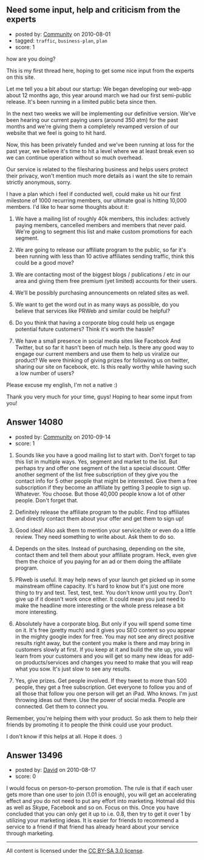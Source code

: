 ## Need some input, help and criticism from the experts

- posted by: [Community](https://stackexchange.com/users/-1/-1-community) on 2010-08-01
- tagged: `traffic`, `business-plan`, `plan`
- score: 1

how are you doing?

This is my first thread here, hoping to get some nice input from the experts on this site.

Let me tell you a bit about our startup:
We began developing our web-app about 12 months ago, this year around march we had our first semi-public release. It's been running in a limited public beta since then.

In the next two weeks we will be implementing our definitive version. We've been hearing our current paying users (around 350 atm) for the past months and we're giving them a completely revamped version of our website that we feel is going to hit hard.

Now, this has been privately funded and we've been running at loss for the past year, we believe it's time to hit a level where we at least break even so we can continue operation without so much overhead.

Our service is related to the filesharing business and helps users protect their privacy, won't mention much more details as i want the site to remain strictly anonymous, sorry.

I have a plan which i feel if conducted well, could make us hit our first milestone of 1000 recurring members, our ultimate goal is hitting 10,000 members. I'd like to hear some thoughts about it:

1) We have a mailing list of roughly 40k members, this includes: actively paying members, cancelled members and members that never paid. We're going to segment this list and make custom promotions for each segment.

2) We are going to release our affiliate program to the public, so far it's been running with less than 10 active affiliates sending traffic, think this could be a good move? 

3) We are contacting most of the biggest blogs / publications / etc in our area and giving them free premium (yet limited) accounts for their users.

4) We'll be possibly purchasing announcements on related sites as well.

5) We want to get the word out in as many ways as possible, do you believe that services like PRWeb and similar could be helpful? 

6) Do you think that having a corporate blog could help us engage potential future customers? Think it's worth the hassle?

7) We have a small presence in social media sites like Facebook And Twitter, but so far it hasn't been of much help. Is there any good way to engage our current members and use them to help us viralize our product? We were thinking of giving prizes for following us on twitter, sharing our site on facebook, etc. Is this really worthy while having such a low number of users?

Please excuse my english, I'm not a native :)

Thank you very much for your time, guys! Hoping to hear some input from you!


## Answer 14080

- posted by: [Community](https://stackexchange.com/users/-1/-1-community) on 2010-09-14
- score: 1

1) Sounds like you have a good mailing list to start with. Don't forget to tap this list in multiple ways.  Yes, segment and market to the list.  But perhaps try and offer one segment of the list a special discount.  Offer another segment of the list free subscription of they give you the contact info for 5 other people that might be interested.  Give them a free subscription if they become an affiliate by getting 3 people to sign up.  Whatever. You choose.  But those 40,000 people know a lot of other people. Don't forget that.

2) Definitely release the affiliate program to the public.  Find top affiliates and directly contact them about your offer and get them to sign up!

3) Good idea! Also ask them to mention your service/site or even do a little review. They need something to write about. Ask them to do so.

4) Depends on the sites. Instead of purchasing, depending on the site, contact them and tell them about your affiliate program. Heck, even give them the choice of you paying for an ad or them doing the affiliate program. 

5) PRweb is useful. It may help news of your launch get picked up in some mainstream offline capacity.  It's hard to know but it's just one more thing to try and test. Test, test, test. You don't know until you try. Don't give up if it doesn't work once either. It could mean you just need to make the headline more interesting or the whole press release a bit more interesting.

6) Absolutely have a corporate blog. But only if you will spend some time on it.  It's free (pretty much) and it gives you SEO content so you appear in the mighty google index for free.  You may not see any direct positive results right away, but the content you make is there and may bring in customers slowly at first. If you keep at it and build the site up, you will learn from your customers and you will get so many new ideas for add-on products/services and changes you need to make that you will reap what you sow. It's just slow to see any results.

7) Yes, give prizes. Get people involved.  If they tweet to more than 500 people, they get a free subscription. Get everyone to follow you and of all those that follow you one person will get an iPad. Who knows. I'm just throwing ideas out there. Use the power of social media. People are connected. Get them to connect you. 

Remember, you're helping them with your product. So ask them to help their friends by promoting it to people the think could use your product. 

I don't know if this helps at all.  Hope it does. :)


## Answer 13496

- posted by: [David](https://stackexchange.com/users/-1/2684-david) on 2010-08-17
- score: 0

I would focus on person-to-person promotion. The rule is that if each user gets more than one user to join (1.01 is enough), you will get an accelerating effect and you do not need to put any effort into marketing. Hotmail did this as well as Skype, Facebook and so on. Focus on this. Once you have concluded that you can only get it up to i.e. 0.8, then try to get it over 1 by utilizing your marketing ideas. It is easier for friends to recommend a service to a friend if that friend has already heard about your service through marketing.



---

All content is licensed under the [CC BY-SA 3.0 license](https://creativecommons.org/licenses/by-sa/3.0/).
